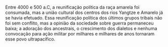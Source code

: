 ﻿Entre 4000 e 500 a.C, a reunificação política da raça amarela foi consumada, mas a união cultural dos centros dos rios Yangtze e Amarelo já se havia efetuado. Essa reunificação política dos últimos grupos tribais não foi sem conflito, mas a opinião da sociedade sobre guerra permaneceu baixa; a adoração dos ancestrais, o crescimento dos dialetos e nenhuma convocação para ação militar por milhares e milhares de anos tornaram esse povo ultrapacífico.